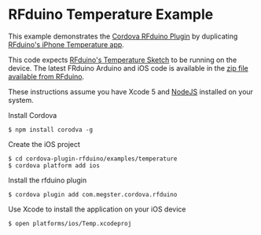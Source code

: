 # RFduino Temperature Example

This example demonstrates the [Cordova RFduino Plugin](https://github.com/don/cordova-plugin-rfduino) by duplicating [RFduino's iPhone Temperature app](https://itunes.apple.com/us/app/rfduino-temperature/id668832196?mt=8).

This code expects [RFduino's Temperature Sketch](https://gist.github.com/don/7947381#file-temperature-ino) to be running on the device. The latest FRduino Arduino and iOS code is available in the [zip file available from  RFduino](http://www.rfduino.com/download.html).

These instructions assume you have Xcode 5 and [NodeJS](http://nodejs.org) installed on your system.

Install Cordova

    $ npm install corodva -g
    
Create the iOS project

    $ cd cordova-plugin-rfduino/examples/temperature
    $ cordova platform add ios

Install the rfduino plugin

    $ cordova plugin add com.megster.cordova.rfduino
    
Use Xcode to install the application on your iOS device

    $ open platforms/ios/Temp.xcodeproj
